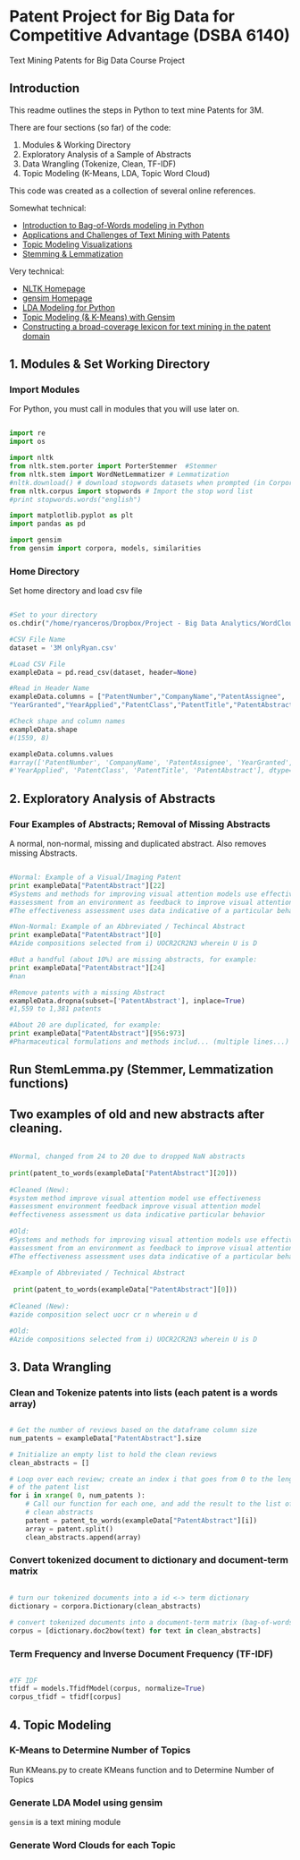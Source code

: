 # Patent Project for Big Data for Competitive Advantage (DSBA 6140)
Text Mining Patents for Big Data Course Project


## Introduction
This readme outlines the steps in Python to text mine Patents for 3M.

There are four sections (so far) of the code:

1.  Modules & Working Directory
2.  Exploratory Analysis of a Sample of Abstracts
3.  Data Wrangling (Tokenize, Clean, TF-IDF)
4.  Topic Modeling (K-Means, LDA, Topic Word Cloud)

This code was created as a collection of several online references. 

Somewhat technical:
*  [Introduction to Bag-of-Words modeling in Python](https://www.kaggle.com/c/word2vec-nlp-tutorial/details/part-1-for-beginners-bag-of-words)
*  [Applications and Challenges of Text Mining with Patents](http://ceur-ws.org/Vol-1292/ipamin2014_paper4.pdf)
*  [Topic Modeling Visualizations](https://de.dariah.eu/tatom/topic_model_visualization.html)
*  [Stemming & Lemmatization](http://textminingonline.com/dive-into-nltk-part-iv-stemming-and-lemmatization)

Very technical:
*  [NLTK Homepage](http://www.nltk.org/)
*  [gensim Homepage](http://radimrehurek.com/gensim/index.html)
*  [LDA Modeling for Python](https://rstudio-pubs-static.s3.amazonaws.com/79360_850b2a69980c4488b1db95987a24867a.html)
*  [Topic Modeling (& K-Means) with Gensim](http://sujitpal.blogspot.com/2014/08/topic-modeling-with-gensim-over-past.html)
*  [Constructing a broad-coverage lexicon for text mining in the patent domain](http://www.lrec-conf.org/proceedings/lrec2010/pdf/378_Paper.pdf)


## 1. Modules & Set Working Directory

### Import Modules
For Python, you must call in modules that you will use later on.

```python

import re
import os

import nltk
from nltk.stem.porter import PorterStemmer  #Stemmer
from nltk.stem import WordNetLemmatizer # Lemmatization
#nltk.download() # download stopwords datasets when prompted (in Corpora Tab)
from nltk.corpus import stopwords # Import the stop word list
#print stopwords.words("english") 

import matplotlib.pyplot as plt
import pandas as pd

import gensim
from gensim import corpora, models, similarities

```

### Home Directory
Set home directory and load csv file

```python

#Set to your directory
os.chdir("/home/ryanceros/Dropbox/Project - Big Data Analytics/WordCloud")

#CSV File Name
dataset = '3M onlyRyan.csv'

#Load CSV File
exampleData = pd.read_csv(dataset, header=None)

#Read in Header Name
exampleData.columns = ["PatentNumber","CompanyName","PatentAssignee",
"YearGranted","YearApplied","PatentClass","PatentTitle","PatentAbstract"]

#Check shape and column names
exampleData.shape
#(1559, 8)

exampleData.columns.values
#array(['PatentNumber', 'CompanyName', 'PatentAssignee', 'YearGranted',
#'YearApplied', 'PatentClass', 'PatentTitle', 'PatentAbstract'], dtype=object)
```


## 2. Exploratory Analysis of Abstracts

### Four Examples of Abstracts; Removal of Missing Abstracts
A normal, non-normal, missing and duplicated abstract. Also removes missing Abstracts.  

```python

#Normal: Example of a Visual/Imaging Patent
print exampleData["PatentAbstract"][22]
#Systems and methods for improving visual attention models use effectiveness 
#assessment from an environment as feedback to improve visual attention models.
#The effectiveness assessment uses data indicative of a particular behavior

#Non-Normal: Example of an Abbreviated / Techincal Abstract
print exampleData["PatentAbstract"][0]
#Azide compositions selected from i) UOCR2CR2N3 wherein U is D

#But a handful (about 10%) are missing abstracts, for example: 
print exampleData["PatentAbstract"][24]
#nan

#Remove patents with a missing Abstract
exampleData.dropna(subset=['PatentAbstract'], inplace=True)
#1,559 to 1,381 patents

#About 20 are duplicated, for example: 
print exampleData["PatentAbstract"][956:973]
#Pharmaceutical formulations and methods includ... (multiple lines...)
```

## Run StemLemma.py (Stemmer, Lemmatization functions)



## Two examples of old and new abstracts after cleaning.
```python

#Normal, changed from 24 to 20 due to dropped NaN abstracts
 
print(patent_to_words(exampleData["PatentAbstract"][20]))
 
#Cleaned (New):
#system method improve visual attention model use effectiveness 
#assessment environment feedback improve visual attention model 
#effectiveness assessment us data indicative particular behavior 
 
#Old:
#Systems and methods for improving visual attention models use effectiveness 
#assessment from an environment as feedback to improve visual attention models.
#The effectiveness assessment uses data indicative of a particular behavior
 
#Example of Abbreviated / Technical Abstract 
 
 print(patent_to_words(exampleData["PatentAbstract"][0]))
 
#Cleaned (New):
#azide composition select uocr cr n wherein u d

#Old:
#Azide compositions selected from i) UOCR2CR2N3 wherein U is D 

```

## 3. Data Wrangling

### Clean and Tokenize patents into lists (each patent is a words array)

```python

# Get the number of reviews based on the dataframe column size
num_patents = exampleData["PatentAbstract"].size

# Initialize an empty list to hold the clean reviews
clean_abstracts = []

# Loop over each review; create an index i that goes from 0 to the length
# of the patent list 
for i in xrange( 0, num_patents ):
    # Call our function for each one, and add the result to the list of
    # clean abstracts
    patent = patent_to_words(exampleData["PatentAbstract"][i])
    array = patent.split()
    clean_abstracts.append(array)
```


### Convert tokenized document to dictionary and document-term matrix

```python

# turn our tokenized documents into a id <-> term dictionary
dictionary = corpora.Dictionary(clean_abstracts)
    
# convert tokenized documents into a document-term matrix (bag-of-words)
corpus = [dictionary.doc2bow(text) for text in clean_abstracts]
```

### Term Frequency and Inverse Document Frequency (TF-IDF)

```python

#TF IDF
tfidf = models.TfidfModel(corpus, normalize=True)
corpus_tfidf = tfidf[corpus]
```

## 4. Topic Modeling

### K-Means to Determine Number of Topics

Run KMeans.py to create KMeans function and to Determine Number of Topics

### Generate LDA Model using gensim

`gensim` is a text mining module 

### Generate Word Clouds for each Topic

